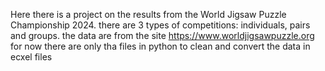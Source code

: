 Here there is a project on the results from the World Jigsaw Puzzle Championship 2024. 
there are 3 types of competitions: individuals, pairs and groups. 
the data are from the site https://www.worldjigsawpuzzle.org
for now there are only tha files in python to clean and convert the data in ecxel files
